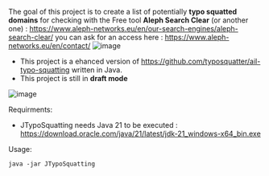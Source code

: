 The goal of this project is to create a list of potentially **typo squatted domains** for checking with the Free tool **Aleph Search Clear** (or another one) : https://www.aleph-networks.eu/en/our-search-engines/aleph-search-clear/ you can ask for an access here : https://www.aleph-networks.eu/en/contact/
![image](https://github.com/hernic/JTypoSquatting/assets/4397039/874a5ff7-68d5-4d8b-9a60-a4dddde188f9)

- This project is a ehanced version of https://github.com/typosquatter/ail-typo-squatting written in Java.
- This project is still in **draft mode**

![image](https://github.com/hernic/JTypoSquatting/assets/4397039/042a2ebf-2b8f-4950-b70f-e4e1717579c7)

Requirments:
- JTypoSquatting needs Java 21 to be executed : https://download.oracle.com/java/21/latest/jdk-21_windows-x64_bin.exe

Usage:
```
java -jar JTypoSquatting
```

